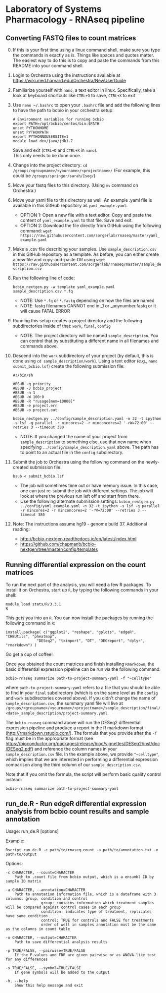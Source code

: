 # Laboratory of Systems Pharmacology - RNAseq pipeline

## Converting FASTQ files to count matrices

0. If this is your first time using a linux command shell, make sure you type the commands in exactly as is. Things like spaces and quotes matter. The easiest way to do this is to copy and paste the commands from this README into your command shell.

1. Login to Orchestra using the instructions available at https://wiki.med.harvard.edu/Orchestra/NewUserGuide

2. Familiarize yourself with `nano`, a text editor in linux. Specifically, take a look at keyboard shortcuts like `CTRL+O` to save, `CTRL+X` to exit

3. Use `nano ~/.bashrc` to open your `.bashrc` file and add the following lines to have the path to bcbio in your orchestra setup:
    ```
    # Environment variables for running bcbio
    export PATH=/opt/bcbio/centos/bin:$PATH
    unset PYTHONHOME
    unset PYTHONPATH
    export PYTHONNOUSERSITE=1
    module load dev/java/jdk1.7
    ```
    Save and exit (`CTRL+O` and `CTRL+X` in `nano`).    
    This only needs to be done once.

4. Change into the project directory: `cd /groups/<groupname>/<yourname>/<projectname>/`
    (For example, this could be `/groups/springer/sarah/Isog/`)
 
5. Move your fastq files to this directory. (Using `mv` command on Orchestra.)

6. Move your yaml file to this directory as well. An example .yaml file is available in this GitHub repository as `yaml_example.yaml`:
    - OPTION 1: Open a new file with a text editor. Copy and paste the content of `yaml_example.yaml` to that file. Save and exit.
    - OPTION 2: Download the file directly from GitHub using the following command: `wget https://raw.githubusercontent.com/sorgerlab/rnaseq/master/yaml_example.yaml`

7. Make a .csv file describing your samples. Use `sample_description.csv` in this GitHub repository as a template. As before, you can either create a new file and copy-and-paste OR using `wget https://raw.githubusercontent.com/sorgerlab/rnaseq/master/sample_description.csv`
	
8. Run the following line of code:
    ```
    bcbio_nextgen.py -w template yaml_example.yaml sample_description.csv *.fq 
    ```
    - NOTE: Use `*.fq` or `*.fastq` depending on how the files are named
    - NOTE: fastq filenames CANNOT end in _1 or _anynumber.fastq or it will cause FATAL ERROR

9. Running this setup creates a project directory and the following subdirectories inside of that: `work`, `final`, `config`
    - NOTE: The project directory will be named `sample_description`. You can control that by substituting a different name in all filenames and commands above.

9. Descend into the `work` subdirectory of your project (by default, this is done using `cd sample_description/work`). Using a text editor (e.g., `nano submit_bcbio.lsf`) create the following submission file:
    ```
    #!/bin/sh
    
    #BSUB -q priority
    #BSUB -J bcbio_project
    #BSUB -n 1
    #BSUB -W 100:0
    #BSUB -R "rusage[mem=10000]"
    #BSUB -e project.err
    #BSUB -o project.out
    
    bcbio_nextgen.py ../config/sample_description.yaml -n 32 -t ipython -s lsf -q parallel -r mincores=2 -r minconcores=2 '-rW=72:00' --retries 3 --timeout 380
    ```
    - NOTE: If you changed the name of your project from `sample_description` to something else, use that new name when specifying `../config/sample_description.yaml` above. The path has to point to an actual file in the `config` subdirectory.

10. Submit the job to Orchestra using the following command on the newly-created submission file: 
    ```
    bsub < submit_bcbio.lsf
    ```
    - The job will sometimes time out or have memory issue. In this case, one can just re-submit the job with different settings. The job will look at where the previous run left off and start from there.
    - Use the following alternate submission settings: `bcbio_nextgen.py ../config/yaml_example.yaml -n 32 -t ipython -s lsf -q parallel -r mincores=2 -r minconcores=2 '-rW=72:00' --retries 3 --timeout 380`

11. Note: The instructions assume hg19 - genome build 37. Additional reading:
    - http://bcbio-nextgen.readthedocs.io/en/latest/index.html
    - https://github.com/chapmanb/bcbio-nextgen/tree/master/config/templates

## Running differential expression on the count matrices

To run the next part of the analysis, you will need a few R packages. To install it on Orchestra, start up `R`, by typing the following commands in your shell:

```
module load stats/R/3.3.1
R
```

This gets you into an `R`. You can now install the packages by running the following command in `R`:
```
install.package( c("ggplot2", "reshape", "gplots", "edgeR", "CHBUtils", "pheatmap",
              "DESeq2", "tximport", "DT", "DEGreport", "dplyr", "rmarkdown") )
```
    
Go get a cup of coffee!

Once you obtained the count matrices and finish installing `Rmarkdown`, the basic differential expression pipeline can be run via the following command:

    bcbio-rnaseq summarize path-to-project-summary-yaml -f "~celltype"
    
where `path-to-project-summary-yaml` refers to a file that you should be able to find in your `final` subdirectory (which is on the same level as the `config` and `work` subdirectories covered above). If you didn't change the name of `sample_description.csv`, the summary yaml file will live at `/groups/<groupname>/<yourname>/<projectname>/sample_description/final/<date>_sample_description/project-summary.yaml`.

The `bcbio-rnaseq` command above will run the DESeq2 differential expression pipeline and produce a report in the R markdown format (http://rmarkdown.rstudio.com/). The formula that you provide after the `-f` flag must be in the appropriate format (see https://bioconductor.org/packages/release/bioc/vignettes/DESeq2/inst/doc/DESeq2.pdf) and reference the column names in your `sample_description.csv` file. In the example above, we provide `"~celltype"`, which implies that we are interested in performing a differential expression comparison along the third column of our `sample_description.csv`.

Note that if you omit the formula, the script will perform basic quality control instead:

    bcbio-rnaseq summarize path-to-project-summary-yaml


## run_de.R - Run edgeR differential expression analysis from bcbio count results and sample annotation
Usage: run_de.R [options]

Example:
```
Rscript run_de.R -c path/to/rnaseq.count -a path/to/annotation.txt -o path/to/output
```

Options:

	-c CHARACTER, --count=CHARACTER
		Path to .count file from bcbio output, which is a ensumbl ID by sample ID matrix

	-a CHARACTER, --annotation=CHARACTER
 		Path to annotation information file, which is a dataframe with 3 columns: group, condition and control
               		group: contains information which treatment samples will be compared against control cases in each group
               		condition: indicates type of treatment, replicates have same condition
               		control: TRUE for controls and FALSE for treatments
               		order of well in samples annotation must be the same as the columns in count table

	-o CHARACTER, --output=CHARACTER
  		Path to save differential analysis results

	-p TRUE/FALSE, --pairwise=TRUE/FALSE
  		If the P-values and FDR are given pairwise or as ANOVA-like test for any differences

	-s TRUE/FALSE, --symbol=TRUE/FALSE
  		If gene symbols will be added to the output

	-h, --help
  		Show this help message and exit
